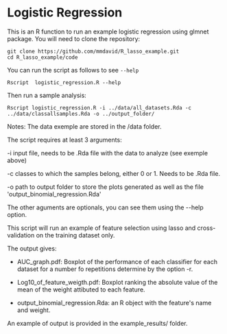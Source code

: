 # Logistic Regression

This is an R function to run an example logistic regression using glmnet package. You will need to clone the repository:

    git clone https://github.com/mmdavid/R_lasso_example.git
    cd R_lasso_example/code

You can run the script as follows to see `--help`

    Rscript  logistic_regression.R --help

Then run a sample analysis:

    Rscript logistic_regression.R -i ../data/all_datasets.Rda -c ../data/classallsamples.Rda -o ../output_folder/

Notes: The data exemple are stored in the /data folder.

The script requires at least 3 arguments: 

-i input file, needs to be .Rda file with the data to analyze (see exemple above)

-c classes to which the samples belong, either 0 or 1. Needs to be .Rda file. 

-o path to output folder to store the plots generated as well as the file 'output_binomial_regression.Rda'

The other aguments are optionals, you can see them using the --help option.

This script will run an example of feature selection using lasso and cross-validation on the training dataset only.


The output gives: 


- AUC_graph.pdf: Boxplot of the performance of each classifier for each dataset for a number fo repetitions determine by the option -r.

- Log10_of_feature_weigth.pdf: Boxplot ranking the absolute value of the mean of the weight attibuted to each feature. 

- output_binomial_regression.Rda: an R object with the feature's name and weight.

An example of output is provided in the example_results/ folder. 
